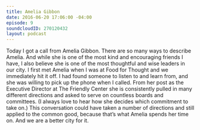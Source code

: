 ```yaml
---
title: Amelia Gibbon
date: 2016-06-20 17:06:00 -04:00
episode: 9
soundcloudID: 270120432
layout: podcast
---
```


Today I got a call from Amelia Gibbon. There are so many ways to describe Amelia. And while she is one of the most kind and encouraging friends I have, I also believe she is one of the most thoughtful and wise leaders in our city. I first met Amelia when I was at Food for Thought and we immediately hit it off. I had found someone to listen to and learn from, and she was willing to pick up the phone when I called. From her post as the Executive Director at The Friendly Center she is consistently pulled in many different directions and asked to serve on countless boards and committees. (I always love to hear how she decides which commitment to take on.) This conversation could have taken a number of directions and still applied to the common good, because that’s what Amelia spends her time on. And we are a better city for it.
